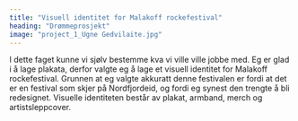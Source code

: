 ```yaml
---
title: "Visuell identitet for Malakoff rockefestival"
heading: "Drømmeprosjekt"
image: "project_1_Ugne Gedvilaite.jpg"
---
```


I dette faget kunne vi sjølv bestemme kva vi ville ville jobbe med. Eg er glad i å lage plakata, derfor valgte eg å lage et visuell identitet for Malakoff rockefestival. Grunnen at eg valgte akkuratt denne festivalen er fordi at det er en festival som skjer på Nordfjordeid, og fordi eg synest den trengte å bli redesignet. Visuelle identiteten består av plakat, armband, merch og artistsleppcover.
